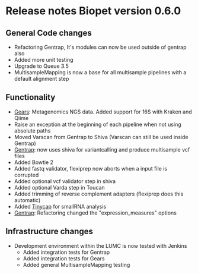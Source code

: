 # Release notes Biopet version 0.6.0

## General Code changes

* Refactoring Gentrap, It's modules can now be used outside of gentrap also
* Added more unit testing
* Upgrade to Queue 3.5
* MultisampleMapping is now a base for all multisample pipelines with a default alignment step

## Functionality

* [Gears](../pipelines/gears.md): Metagenomics NGS data. Added support for 16S with Kraken and Qiime
* Raise an exception at the beginning of each pipeline when not using absolute paths
* Moved Varscan from Gentrap to Shiva (Varscan can still be used inside Gentrap)
* [Gentrap](../pipelines/gentrap.md): now uses shiva for variantcalling and produce multisample vcf files
* Added Bowtie 2
* Added fastq validator, flexiprep now aborts when a input file is corrupted
* Added optional vcf validator step in shiva
* Added optional Varda step in Toucan
* Added trimming of reverse complement adapters (flexiprep does this automatic)
* Added [Tinycap](../pipelines/tinycap.md) for smallRNA analysis
* [Gentrap](../pipelines/gentrap.md): Refactoring changed the "expression_measures" options

## Infrastructure changes

* Development environment within the LUMC is now tested with Jenkins
    * Added integration tests for Gentrap
    * Added integration tests for Gears
    * Added general MultisampleMapping testing
